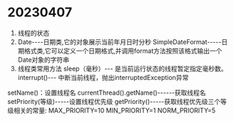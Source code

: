 # 20230407

1. 线程的状态
2. Date----日期类,它的对象展示当前年月日时分秒
SimpleDateFormat-----日期格式类,它可以定义一个日期格式,并调用format方法按照该格式输出一个Date对象的字符串
3. 线程类常用方法
sleep（毫秒）--- 是当前运行状态的线程暂定指定毫秒数。
interrupt()--- 中断当前线程，抛出interruptedException异常

setName()：设置线程名
currentThread().getName()------获取线程名setPriority(等级)-----设置线程优先级
getPriority()-----获取线程优先级三个等级相关的常量:
MAX_PRIORITY=10
MIN_PRIORITY=1
NORM_PRIORITY=5


